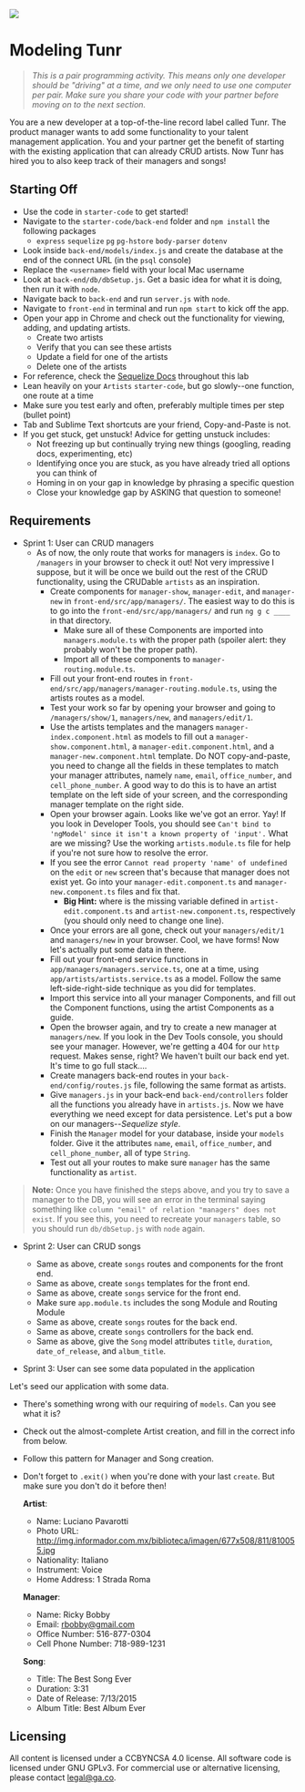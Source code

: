 <!--Actually 10:37 WDI2-->

<!--10:15 WDI3 -->
<!--10:10 25 minutes-->

![](https://ga-dash.s3.amazonaws.com/production/assets/logo-9f88ae6c9c3871690e33280fcf557f33.png)

# Modeling Tunr

> _This is a pair programming activity.  This means only one developer should be "driving" at a time, and we only need to use one computer per pair. Make sure you share your code with your partner before moving on to the next section._

You are a new developer at a top-of-the-line record label called Tunr.  The product manager wants to add some functionality to your talent management application. You and your partner get the benefit of starting with the existing application that can already CRUD artists. Now Tunr has hired you to also keep track of their managers and songs!

<!--Show the fully functioning artist part first -->
<!--WDI3 10:23 pairing up and setting up -->

## Starting Off

* Use the code in `starter-code` to get started!
* Navigate to the `starter-code/back-end` folder and `npm install` the following packages
	* `express` `sequelize` `pg` `pg-hstore` `body-parser` `dotenv`
* Look inside `back-end/models/index.js` and create the database at the end of the connect URL (in the `psql` console)
* Replace the `<username>` field with your local Mac username
* Look at `back-end/db/dbSetup.js`. Get a basic idea for what it is doing, then run it with `node`.
* Navigate back to `back-end` and run `server.js` with `node`.
* Navigate to `front-end` in terminal and run `npm start` to kick off the app.
* Open your app in Chrome and check out the functionality for viewing, adding, and updating artists.
	* Create two artists
	* Verify that you can see these artists
	* Update a field for one of the artists
	* Delete one of the artists
* For reference, check the [Sequelize Docs](http://docs.sequelizejs.com/en/latest/) throughout this lab
* Lean heavily on your `Artists` `starter-code`, but go slowly--one function, one route at a time
* Make sure you test early and often, preferably multiple times per step (bullet point)
* Tab and Sublime Text shortcuts are your friend, Copy-and-Paste is not.
* If you get stuck, get unstuck! Advice for getting unstuck includes:
	* Not freezing up but continually trying new things (googling, reading docs, experimenting, etc)
	* Identifying once you are stuck, as you have already tried all options you can think of
	* Homing in on your gap in knowledge by phrasing a specific question
	* Close your knowledge gap by ASKING that question to someone!

## Requirements

<!--10:38 WDI3 -->
<!--10:35 25 minutes-->

<!--Instructor should model the entire `show` route all the way through to the back end. Devs will be at half-mast for this.  Then turn over to devs to code themselves.-->

<!--Started modeling at 10:54 WDI2-->

<!--Finished modeling at 11:40 WDI2-->
<!--Finished modeling 11:17 WDI3 -->

- Sprint 1: User can CRUD managers
  - As of now, the only route that works for managers is `index`.  Go to `/managers` in your browser to check it out!  Not very impressive I suppose, but it will be once we build out the rest of the CRUD functionality, using the CRUDable `artists` as an inspiration.
	  - Create components for `manager-show`, `manager-edit`, and `manager-new` in `front-end/src/app/managers/`.  The easiest way to do this is to go into the `front-end/src/app/managers/` and run `ng g c ____` in that directory.
	  	- Make sure all of these Components are imported into `managers.module.ts` with the proper path (spoiler alert: they probably won't be the proper path).
	  	- Import all of these components to `manager-routing.module.ts`. 
	  - Fill out your front-end routes in `front-end/src/app/managers/manager-routing.module.ts`, using the artists routes as a model.
	  - Test your work so far by opening your browser and going to `/managers/show/1`, `managers/new`, and `managers/edit/1`.
	  - Use the artists templates and the managers `manager-index.component.html` as models to fill out a `manager-show.component.html`, a `manager-edit.component.html`, and a `manager-new.component.html` template.  Do NOT copy-and-paste, you need to change all the fields in these templates to match your manager attributes, namely `name`, `email`, `office_number`, and `cell_phone_number`.  A good way to do this is to have an artist template on the left side of your screen, and the corresponding manager template on the right side.
	  - Open your browser again.  Looks like we've got an error.  Yay!  If you look in Developer Tools, you should see `Can't bind to 'ngModel' since it isn't a known property of 'input'.`  What are we missing?  Use the working `artists.module.ts` file for help if you're not sure how to resolve the error.
	  - If you see the error `Cannot read property 'name' of undefined` on the `edit` or `new` screen that's because that manager does not exist yet.  Go into your `manager-edit.component.ts` and `manager-new.component.ts` files and fix that.
	  	- **Big Hint:** where is the missing variable defined in `artist-edit.component.ts` and `artist-new.component.ts`, respectively (you should only need to change one line).
	  - Once your errors are all gone, check out your `managers/edit/1` and `managers/new` in your browser. Cool, we have forms! Now let's actually put some data in there.
	  - Fill out your front-end service functions in `app/managers/managers.service.ts`, one at a time, using `app/artists/artists.service.ts` as a model. Follow the same left-side-right-side technique as you did for templates.
	  - Import this service into all your manager Components, and fill out the Component functions, using the artist Components as a guide.
	  - Open the browser again, and try to create a new manager at `managers/new`.  If you look in the Dev Tools console, you should see your manager.  However, we're getting a 404 for our `http` request.  Makes sense, right?  We haven't built our back end yet.  It's time to go full stack....
	  - Create managers back-end routes in your `back-end/config/routes.js` file, following the same format as artists.  
	  - Give `managers.js` in your back-end `back-end/controllers` folder all the functions you already have in `artists.js`. Now we have everything we need except for data persistence.  Let's put a bow on our managers--*Sequelize style*.
	  - Finish the `Manager` model for your database, inside your `models` folder. Give it the attributes `name`, `email`, `office_number`, and `cell_phone_number`, all of type `String`.
	  - Test out all your routes to make sure `manager` has the same functionality as `artist`.

>**Note:** Once you have finished the steps above, and you try to save a manager to the DB, you will see an error in the terminal saying something like `column "email" of relation "managers" does not exist`. If you see this, you need to recreate your `managers` table, so you should run `db/dbSetup.js` with `node` again.

- Sprint 2: User can CRUD songs
  - Same as above, create `songs` routes and components for the front end.
  - Same as above, create `songs` templates for the front end.  
  - Same as above, create `songs` service for the front end.  
  - Make sure `app.module.ts` includes the song Module and Routing Module 
  - Same as above, create `songs` routes for the back end.
  - Same as above, create `songs` controllers for the back end.
  - Same as above, give the `Song` model attributes `title`, `duration`, `date_of_release`, and `album_title`.

- Sprint 3: User can see some data populated in the application

Let's seed our application with some data. 

- There's something wrong with our requiring of `models`.  Can you see what it is?
- Check out the almost-complete Artist creation, and fill in the correct info from below.
- Follow this pattern for Manager and Song creation. 
- Don't forget to `.exit()` when you're done with your last `create`.  But make sure you don't do it before then!

  **Artist**:  

    - Name: Luciano Pavarotti
    - Photo URL: http://img.informador.com.mx/biblioteca/imagen/677x508/811/810055.jpg
    - Nationality: Italiano
    - Instrument: Voice
    - Home Address: 1 Strada Roma

  **Manager**:  

    - Name: Ricky Bobby
    - Email: rbobby@gmail.com
    - Office Number: 516-877-0304  
    - Cell Phone Number: 718-989-1231

  **Song**:  
  
    - Title: The Best Song Ever
    - Duration: 3:31
    - Date of Release: 7/13/2015
    - Album Title: Best Album Ever

## Licensing
All content is licensed under a CC­BY­NC­SA 4.0 license.
All software code is licensed under GNU GPLv3. For commercial use or alternative licensing, please contact legal@ga.co.
